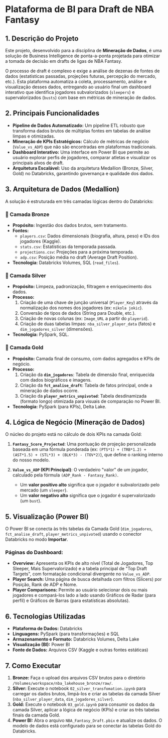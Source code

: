 # Plataforma de BI para Draft de NBA Fantasy

## 1\. Descrição do Projeto

Este projeto, desenvolvido para a disciplina de **Mineração de Dados**, é uma solução de Business Intelligence de ponta-a-ponta projetada para otimizar a tomada de decisão em drafts de ligas de NBA Fantasy.

O processo de draft é complexo e exige a análise de dezenas de fontes de dados (estatísticas passadas, projeções futuras, percepção do mercado, etc.). Esta plataforma automatiza a coleta, processamento, análise e visualização desses dados, entregando ao usuário final um dashboard interativo que identifica jogadores subvalorizados (`sleepers`) e supervalorizados (`busts`) com base em métricas de mineração de dados.

## 2\. Principais Funcionalidades

  * **Pipeline de Dados Automatizado:** Um pipeline ETL robusto que transforma dados brutos de múltiplas fontes em tabelas de análise limpas e otimizadas.
  * **Mineração de KPIs Estratégicos:** Cálculo de métricas de negócio (`Value_vs_ADP`) que não são encontradas em plataformas tradicionais.
  * **Dashboard Interativo:** Uma interface em Power BI que permite ao usuário explorar perfis de jogadores, comparar atletas e visualizar os principais alvos de draft.
  * **Arquitetura Escalável:** Uso da arquitetura Medallion (Bronze, Silver, Gold) no Databricks, garantindo governança e qualidade dos dados.

## 3\. Arquitetura de Dados (Medallion)

A solução é estruturada em três camadas lógicas dentro do Databricks:

### 🥉 Camada Bronze

  * **Propósito:** Ingestão dos dados brutos, sem tratamento.
  * **Fontes:**
      * `players.csv`: Dados dimensionais (biografia, altura, peso) e IDs dos jogadores (Kaggle).
      * `stats.csv`: Estatísticas da temporada passada.
      * `projections.csv`: Projeções para a próxima temporada.
      * `adp.csv`: Posição média no draft (Average Draft Position).
  * **Tecnologia:** Databricks Volumes, SQL (`read_files`).

### 🥈 Camada Silver

  * **Propósito:** Limpeza, padronização, filtragem e enriquecimento dos dados.
  * **Processo:**
    1.  Criação de uma chave de junção universal (`Player_Key`) através da normalização dos nomes dos jogadores (ex: `nikola jokic`).
    2.  Conversão de tipos de dados (String para Double, etc.).
    3.  Criação de novas colunas (ex: `Image_URL` a partir do `playerid`).
    4.  Criação de duas tabelas limpas: `nba_silver_player_data` (fatos) e `dim_jogadores_silver` (dimensões).
  * **Tecnologia:** PySpark, SQL.

### 🥇 Camada Gold

  * **Propósito:** Camada final de consumo, com dados agregados e KPIs de negócio.
  * **Processo:**
    1.  Criação da **`dim_jogadores`**: Tabela de dimensão final, enriquecida com dados biográficos e imagens.
    2.  Criação da **`fct_analise_draft`**: Tabela de fatos principal, onde a mineração de dados ocorre.
    3.  Criação da **`player_metrics_unpivoted`**: Tabela desdinamizada (formato longo) otimizada para visuais de comparação no Power BI.
  * **Tecnologia:** PySpark (para KPIs), Delta Lake.

## 4\. Lógica de Negócio (Mineração de Dados)

O núcleo do projeto está no cálculo de dois KPIs na camada Gold:

1.  **`Fantasy_Score_Projected`**: Uma pontuação de projeção personalizada baseada em uma fórmula ponderada (ex: `(PTS*1) + (TRB*1.2) + (AST*1.5) + (STL*3) + (BLK*3) - (TOV*2)`), que define o ranking interno do nosso modelo.

2.  **`Value_vs_ADP` (KPI Principal)**: O verdadeiro "valor" de um jogador, calculado pela fórmula `(ADP_Rank - Fantasy_Rank)`.

      * Um **valor positivo alto** significa que o jogador é subvalorizado pelo mercado (um `sleeper`).
      * Um **valor negativo alto** significa que o jogador é supervalorizado (um `bust`).

## 5\. Visualização (Power BI)

O Power BI se conecta às três tabelas da Camada Gold (`dim_jogadores`, `fct_analise_draft`, `player_metrics_unpivoted`) usando o conector Databricks no modo **Importar**.

### Páginas do Dashboard:

  * **Overview:** Apresenta os KPIs de alto nível (Total de Jogadores, Top Sleeper, Mais Supervalorizado) e a tabela principal de "Top Draft Targets", com formatação condicional divergente no `Value_vs_ADP`.
  * **Player Search:** Uma página de busca detalhada com filtros (Slicers) por Posição, Rank de ADP e Nome.
  * **Player Comparisons:** Permite ao usuário selecionar dois ou mais jogadores e compará-los lado a lado usando Gráficos de Radar (para perfil) e Gráficos de Barras (para estatísticas absolutas).

## 6\. Tecnologias Utilizadas

  * **Plataforma de Dados:** Databricks
  * **Linguagens:** PySpark (para transformações) e SQL
  * **Armazenamento e Formato:** Databricks Volumes, Delta Lake
  * **Visualização (BI):** Power BI
  * **Fonte de Dados:** Arquivos CSV (Kaggle e outras fontes estáticas)

## 7\. Como Executar

1.  **Bronze:** Faça o upload dos arquivos CSV brutos para o diretório `/Volumes/workspace/nba_lakehouse_bronze/raw/`.
2.  **Silver:** Execute o notebook `02_silver_transfomation.ipynb` para carregar os dados brutos, limpá-los e criar as tabelas da camada Silver (`nba_silver_player_data`, `dim_jogadores_silver`).
3.  **Gold:** Execute o notebook `03_gold.ipynb` para consumir os dados da camada Silver, aplicar a lógica de negócio (KPIs) e criar as três tabelas finais da camada Gold.
4.  **Power BI:** Abra o arquivo `NBA_Fantasy_Draft.pbix` e atualize os dados. O modelo de dados está configurado para se conectar às tabelas Gold do Databricks.
